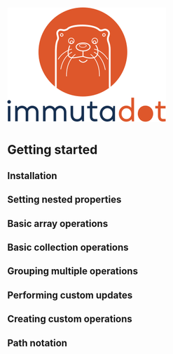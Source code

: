 ![immutadot logo](https://raw.githubusercontent.com/Zenika/immutadot/master/misc/otter.svg?sanitize=true)
=================

# Getting started

## Installation

## Setting nested properties

## Basic array operations

## Basic collection operations

## Grouping multiple operations

## Performing custom updates

## Creating custom operations

## Path notation
